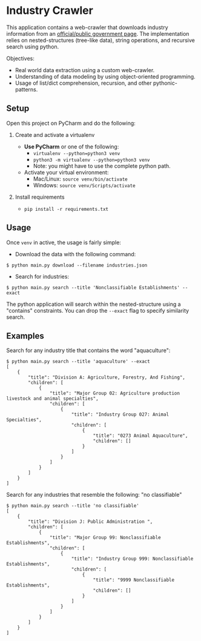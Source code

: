 # Industry Crawler

This application contains a web-crawler that downloads industry information from an [official/public government page](https://www.osha.gov/pls/imis/sic_manual.html). The implementation relies on nested-structures (tree-like data), string operations, and recursive search using python.

Objectives: 

* Real world data extraction using a custom web-crawler. 
* Understanding of data modeling by using object-oriented programming. 
* Usage of list/dict comprehension, recursion, and other pythonic-patterns. 


## Setup 

Open this project on PyCharm and do the following:

1. Create and activate a virtualenv
    * **Use PyCharm** or one of the following:
        * `virtualenv --python=python3 venv`
        * `python3 -m virtualenv --python=python3 venv`
        * Note: you might have to use the complete python path. 
    * Activate your virtual environment:
        * Mac/Linux: `source venv/bin/activate`
        * Windows: `source venv/Scripts/activate`
    
1. Install requirements
    * `pip install -r requirements.txt`

## Usage

Once `venv` in active, the usage is fairly simple:

* Download the data with the following command:

```commandline
$ python main.py download --filename industries.json
```

* Search for industries:

```commandline
$ python main.py search --title 'Nonclassifiable Establishments' --exact 
```

The python application will search within the nested-structure using a "contains" constraints. You can drop the `--exact` flag to specify similarity search.

## Examples

Search for any industry title that contains the word "aquaculture": 

```text
$ python main.py search --title 'aquaculture' --exact
[
    {
        "title": "Division A: Agriculture, Forestry, And Fishing",
        "children": [
            {
                "title": "Major Group 02: Agriculture production livestock and animal specialties",
                "children": [
                    {
                        "title": "Industry Group 027: Animal Specialties",
                        "children": [
                            {
                                "title": "0273 Animal Aquaculture",
                                "children": []
                            }
                        ]
                    }
                ]
            }
        ]
    }
]
```

Search for any industries that resemble the following: "no classifiable"


```text
$ python main.py search --title 'no classifiable'        
[
    {
        "title": "Division J: Public Administration ",
        "children": [
            {
                "title": "Major Group 99: Nonclassifiable Establishments",
                "children": [
                    {
                        "title": "Industry Group 999: Nonclassifiable Establishments",
                        "children": [
                            {
                                "title": "9999 Nonclassifiable Establishments",
                                "children": []
                            }
                        ]
                    }
                ]
            }
        ]
    }
]
```